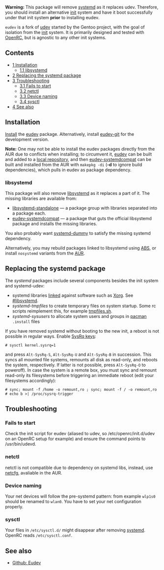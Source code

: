 **Warning:** This package will remove [systemd](/index.php/Systemd "Systemd") as it replaces udev. Therefore, you should install an alternative [init](/index.php/Init "Init") system and have it boot successfully under that init system **prior** to installing eudev.

`eudev` is a fork of [udev](/index.php/Udev "Udev") started by the Gentoo project, with the goal of isolation from the [init](/index.php/Init "Init") system. It is primarily designed and tested with [OpenRC](/index.php/OpenRC "OpenRC"), but is agnostic to any other init systems.

## Contents

*   [1 Installation](#Installation)
    *   [1.1 libsystemd](#libsystemd)
*   [2 Replacing the systemd package](#Replacing_the_systemd_package)
*   [3 Troubleshooting](#Troubleshooting)
    *   [3.1 Fails to start](#Fails_to_start)
    *   [3.2 netctl](#netctl)
    *   [3.3 Device naming](#Device_naming)
    *   [3.4 sysctl](#sysctl)
*   [4 See also](#See_also)

## Installation

[Install](/index.php/Install "Install") the [eudev](https://aur.archlinux.org/packages/eudev/) package. Alternatively, install [eudev-git](https://aur.archlinux.org/packages/eudev-git/) for the development version.

**Note:** One may not be able to install the eudev packages directly from the AUR due to conflicts when installing; to circumvent it, [eudev](https://aur.archlinux.org/packages/eudev/) can be built and added to a [local repository](/index.php/Local_repository "Local repository"), and then [eudev-systemdcompat](https://aur.archlinux.org/packages/eudev-systemdcompat/) can be built and installed from the AUR with `makepkg -di` (**-d** to ignore build dependencies), which pulls in eudev as package dependency.

### libsystemd

This package will also remove [libsystemd](https://www.archlinux.org/packages/?name=libsystemd) as it replaces a part of it. The missing libraries are available from:

*   [libsystemd-standalone](https://aur.archlinux.org/packages/libsystemd-standalone/) — a package group with libraries separated into a package each.
*   [eudev-systemdcompat](https://aur.archlinux.org/packages/eudev-systemdcompat/) — a package that guts the official libsystemd package and installs the missing libraries.

You also probably want [systemd-dummy](https://aur.archlinux.org/packages/systemd-dummy/) to satisfy the missing systemd dependency.

Alternatively, you may rebuild packages linked to libsystemd using [ABS](/index.php/ABS "ABS"), or install `nosystemd` variants from the [AUR](/index.php/AUR "AUR").

## Replacing the systemd package

The _systemd_ packages include several components besides the init system and systemd-udev:

*   systemd libraries [linked](https://en.wikipedia.org/wiki/Dynamic_linker "wikipedia:Dynamic linker") against software such as [Xorg](/index.php/Xorg "Xorg"). See [#libsystemd](#libsystemd).
*   _systemd-tmpfiles_ to create temporary files on system startup. Some rc scripts reimplement this, for example [tmpfiles.sh](https://github.com/OpenRC/openrc/blob/master/sh/tmpfiles.sh.in).
*   _systemd-sysusers_ to allocate system users and groups in [pacman](/index.php/Pacman "Pacman") `.install` files

If you have removed systemd without booting to the new init, a reboot is not possible in regular ways. Enable [SysRq keys](https://en.wikipedia.org/wiki/Magic_SysRq_key "wikipedia:Magic SysRq key"):

```
# sysctl kernel.sysrq=1

```

and press `Alt-SysRq-S`, `Alt-SysRq-U` and `Alt-SysRq-B` in succession. This syncs all mounted file systems, remounts all disk as read-only, and reboots the system, respectively. If latter is not possible, press `Alt-SysRq-O` to poweroff). In case the system is a remote box, you must sync and remount read-only its filesystems before triggering an immediate reboot (edit your filesystems accordingly):

```
# sync; mount -f /home -o remount,ro ; sync; mount -f / -o remount,ro
# echo b >| /proc/sysrq-trigger

```

## Troubleshooting

### Fails to start

Check the init script for eudev (aliased to udev, so /etc/openrc/init.d/udev on an OpenRC setup for example) and ensure the command points to /usr/bin/udevd.

### netctl

netctl is not compatible due to dependency on systemd libs, instead, use [netcfg](https://aur.archlinux.org/packages/netcfg/), avaliable in the AUR.

### Device naming

Your net devices will follow the pre-systemd pattern: from example `wlp1s0` should be renamed to `wlan0`. You have to set your net configuration properly.

### sysctl

Your files in `/etc/sysctl.d/` might disappear after removing [systemd](https://www.archlinux.org/packages/?name=systemd). OpenRC reads `/etc/sysctl.conf`.

## See also

*   [Github: Eudev](https://github.com/gentoo/eudev)